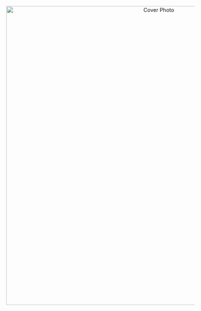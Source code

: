 <p align="center">
  <img src="https://raw.githubusercontent.com/SANDUN55/SANDUN55/main/FilmFlix (3).png" alt="Cover Photo" width="800">
</p>
